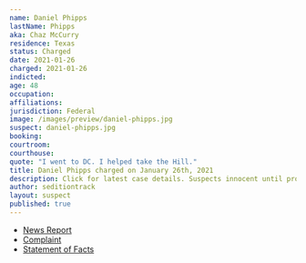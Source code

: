 ```yaml
---
name: Daniel Phipps
lastName: Phipps
aka: Chaz McCurry
residence: Texas
status: Charged
date: 2021-01-26
charged: 2021-01-26
indicted:
age: 48
occupation:
affiliations:
jurisdiction: Federal
image: /images/preview/daniel-phipps.jpg
suspect: daniel-phipps.jpg
booking:
courtroom:
courthouse:
quote: "I went to DC. I helped take the Hill."
title: Daniel Phipps charged on January 26th, 2021
description: Click for latest case details. Suspects innocent until proven guilty.
author: seditiontrack
layout: suspect
published: true
---
```

- [News Report](https://www.dallasnews.com/news/crime/2021/01/27/garland-man-who-posted-photo-of-himself-inside-capitol-building-is-arrested/)
- [Complaint](https://www.justice.gov/opa/page/file/1360726/download)
- [Statement of Facts](https://www.justice.gov/opa/page/file/1360726/download)
